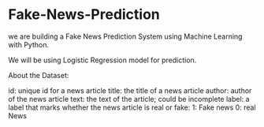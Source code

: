 # Fake-News-Prediction

we are building a Fake News Prediction System using Machine Learning with Python. 

We will be using Logistic Regression model for prediction.

About the Dataset:

id: unique id for a news article
title: the title of a news article
author: author of the news article
text: the text of the article; could be incomplete
label: a label that marks whether the news article is real or fake:
    1: Fake news
    0: real News
